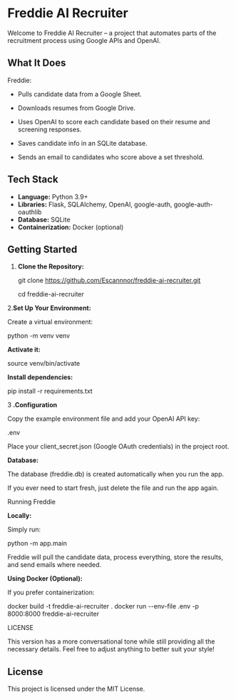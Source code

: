 # Freddie AI Recruiter

Welcome to Freddie AI Recruiter – a project that automates parts of the recruitment process using Google APIs and OpenAI.

## What It Does

Freddie:

- Pulls candidate data from a Google Sheet.

- Downloads resumes from Google Drive.
- Uses OpenAI to score each candidate based on their resume and screening responses.
- Saves candidate info in an SQLite database.
- Sends an email to candidates who score above a set threshold.

## Tech Stack

- **Language:** Python 3.9+
- **Libraries:** Flask, SQLAlchemy, OpenAI, google-auth, google-auth-oauthlib
- **Database:** SQLite
- **Containerization:** Docker (optional)

## Getting Started

1. **Clone the Repository:**

   git clone <https://github.com/Escannnor/freddie-ai-recruiter.git>

   cd freddie-ai-recruiter

2.**Set Up Your Environment:**

Create a virtual environment:

python -m venv venv

**Activate it:**

source venv/bin/activate

**Install dependencies:**

pip install -r requirements.txt

3 **.Configuration**

Copy the example environment file and add your OpenAI API key:

.env

Place your client_secret.json (Google OAuth credentials) in the project root.

**Database:**

The database (freddie.db) is created automatically when you run the app.

If you ever need to start fresh, just delete the file and run the app again.

Running Freddie

**Locally:**

Simply run:

python -m app.main

Freddie will pull the candidate data, process everything, store the results, and send emails where needed.

**Using Docker (Optional):**

If you prefer containerization:

docker build -t freddie-ai-recruiter .
docker run --env-file .env -p 8000:8000 freddie-ai-recruiter

LICENSE

This version has a more conversational tone while still providing all the necessary details. Feel free to adjust anything to better suit your style!

## License

This project is licensed under the MIT License.
